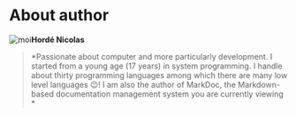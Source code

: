 # About author

![moi](/images/moi.jpg?80-left)**Hordé Nicolas**

> *Passionate about computer and more particularly development. I started from a young age (17 years) in system programming. I handle about thirty programming languages ​​among which there are many low level languages :wink:! I am also the author of MarkDoc, the Markdown-based documentation management system you are currently viewing *




